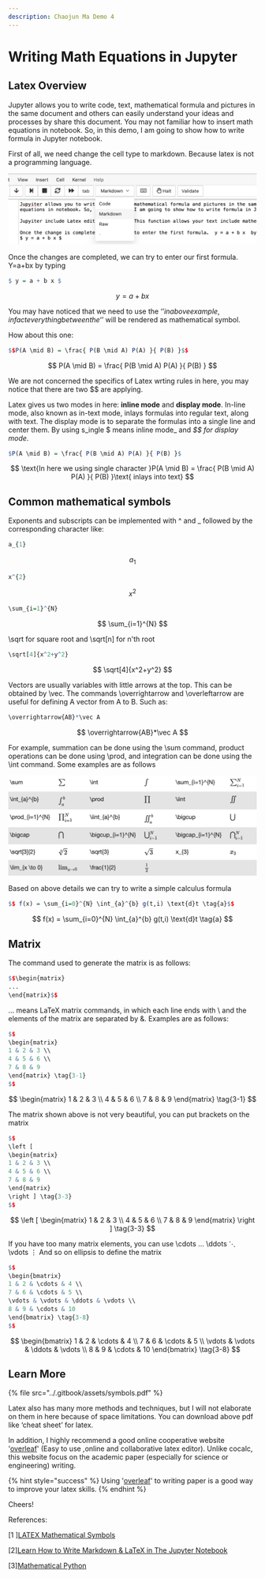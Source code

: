 ```yaml
---
description: Chaojun Ma Demo 4
---
```


# Writing Math Equations in Jupyter

## Latex Overview  

Jupyter allows you to write code, text, mathematical formula and pictures in the same document and others can easily understand your ideas and processes by share this document. You may not familiar how to insert math equations in notebook. So, in this demo, I am going to show how to write formula in Jupyter notebook.

First of all, we need change the cell type to markdown. Because latex is not a programming language. 

![Changing cell type ](../.gitbook/assets/image%20%281%29.png)

Once the changes are completed, we can try to enter our first formula. Y=a+bx by typing

```r
$ y = a + b x $
```

$$
y=a+bx
$$

You may have noticed that we need to use the ‘$’ in above example, in fact everything between the ‘$’ will be rendered as mathematical symbol.

How about this one: 

```r
$$P(A \mid B) = \frac{ P(B \mid A) P(A) }{ P(B) }$$
```

$$
P(A \mid B) = \frac{ P(B \mid A) P(A) }{ P(B) }
$$

We are not concerned the specifics of Latex wrting rules in here, you may notice that there are two $$ are applying.

Latex gives us two modes in here: **inline mode** and **display mode**. In-line mode, also known as in-text mode, inlays formulas into regular text, along with text. The display mode is to separate the formulas into a single line and center them. By using s_ingle $ means inline mode_ and _$$ for display mode_.

```r
$P(A \mid B) = \frac{ P(B \mid A) P(A) }{ P(B) }$
```

$$
\text{In here we using single character }P(A \mid B) = \frac{ P(B \mid A) P(A) }{ P(B) }\text{ inlays into text}
$$

## Common mathematical symbols

Exponents and subscripts can be implemented with ^ and \_ followed by the corresponding character like:

```r
a_{1}
```

$$
a_{1}
$$

```r
x^{2}
```

$$
x^{2}
$$

```r
\sum_{i=1}^{N}
```

$$
\sum_{i=1}^{N}
$$

 \sqrt for square root and  \sqrt\[n\] for n'th root

```r
\sqrt[4]{x^2+y^2}
```

$$
\sqrt[4]{x^2+y^2}
$$

Vectors are usually variables with little arrows at the top. This can be obtained by  \vec. The commands \overrightarrow and \overleftarrow are useful for defining A vector from A to B. Such as:

```r
\overrightarrow{AB}*\vec A
```

$$
\overrightarrow{AB}*\vec A
$$

For example, summation can be done using the \sum command, product operations can be done using \prod, and integration can be done using the \int command. Some examples are as follows

![](../.gitbook/assets/image%20%282%29.png)

Based on above details we can try to write a simple calculus formula

```r
$$ f(x) = \sum_{i=0}^{N} \int_{a}^{b} g(t,i) \text{d}t \tag{a}$$
```

$$
f(x) = \sum_{i=0}^{N} \int_{a}^{b} g(t,i) \text{d}t \tag{a}
$$

## Matrix

The command used to generate the matrix is as follows:

```r
$$\begin{matrix}
...
\end{matrix}$$
```

... means LaTeX matrix commands, in which each line ends with \ and the elements of the matrix are separated by &. Examples are as follows:

```r
$$
\begin{matrix}
1 & 2 & 3 \\
4 & 5 & 6 \\
7 & 8 & 9
\end{matrix} \tag{3-1}
$$
```

$$
\begin{matrix}
1 & 2 & 3 \\
4 & 5 & 6 \\
7 & 8 & 9
\end{matrix} \tag{3-1}
$$

The matrix shown above is not very beautiful, you can put brackets on the matrix 

```r
$$
\left [
\begin{matrix}
1 & 2 & 3 \\
4 & 5 & 6 \\
7 & 8 & 9
\end{matrix}
\right ] \tag{3-3}
$$
```

$$
\left [
\begin{matrix}
1 & 2 & 3 \\
4 & 5 & 6 \\
7 & 8 & 9
\end{matrix}
\right ] \tag{3-3}
$$

If you have too many matrix elements, you can use  \cdots ... \ddots ⋱ \vdots ⋮ And so on ellipsis to define the matrix

```r
$$
\begin{bmatrix}
1 & 2 & \cdots & 4 \\
7 & 6 & \cdots & 5 \\
\vdots & \vdots & \ddots & \vdots \\
8 & 9 & \cdots & 10
\end{bmatrix} \tag{3-8}
$$
```

$$
\begin{bmatrix}
1 & 2 & \cdots & 4 \\
7 & 6 & \cdots & 5 \\
\vdots & \vdots & \ddots & \vdots \\
8 & 9 & \cdots & 10
\end{bmatrix} \tag{3-8}
$$

## Learn More

{% file src="../.gitbook/assets/symbols.pdf" %}

Latex also has many more methods and techniques, but I will not elaborate on them in here because of space limitations. You can download above pdf like ‘cheat sheet’ for latex.

In addition, I highly recommend a good online cooperative website '[overleaf](https://www.overleaf.com)' \(Easy to use ,online and collaborative latex editor\).  Unlike cocalc, this website focus on the academic paper \(especially for science or engineering\) writing. 

{% hint style="success" %}
Using '[overleaf](https://www.overleaf.com)' to writing paper is a good way to improve your latex skills. 
{% endhint %}

Cheers! 

References:

\[1 \][LATEX Mathematical Symbols ](https://www.caam.rice.edu/~heinken/latex/symbols.pdf)

\[2\][Learn How to Write Markdown & LaTeX in The Jupyter Notebook](https://towardsdatascience.com/write-markdown-latex-in-the-jupyter-notebook-10985edb91fd)

\[3\][Mathematical Python](https://www.math.ubc.ca/~pwalls/math-python/jupyter/latex/)

